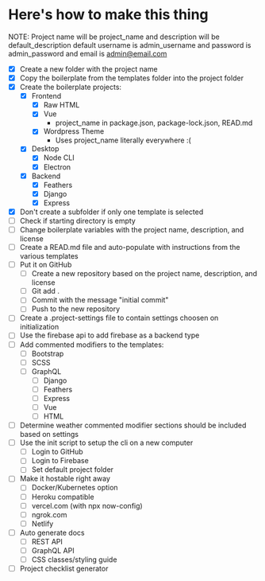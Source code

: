 # Here's how to make this thing

NOTE: Project name will be project_name and description will be default_description default username is admin_username and password is admin_password and email is admin@email.com



* [x] Create a new folder with the project name
* [x] Copy the boilerplate from the templates folder into the project folder
* [x] Create the boilerplate projects:
  * [x] Frontend
    * [x] Raw HTML
    * [x] Vue
      - project_name in package.json, package-lock.json, READ.md
    * [x] Wordpress Theme
      - Uses project_name literally everywhere :(
  * [x] Desktop
    * [x] Node CLI
    * [x] Electron
  * [x] Backend
    * [x] Feathers
    * [x] Django
    * [x] Express
* [x] Don't create a subfolder if only one template is selected
* [ ] Check if starting directory is empty
* [ ] Change boilerplate variables with the project name, description, and license
* [ ] Create a READ.md file and auto-populate with instructions from the various templates
* [ ] Put it on GitHub
  * [ ] Create a new repository based on the project name, description, and license
  * [ ] Git add .
  * [ ] Commit with the message "initial commit"
  * [ ] Push to the new repository
* [ ] Create a .project-settings file to contain settings choosen on initialization
* [ ] Use the firebase api to add firebase as a backend type
* [ ] Add commented modifiers to the templates:
  * [ ] Bootstrap
  * [ ] SCSS
  * [ ] GraphQL
    * [ ] Django
    * [ ] Feathers
    * [ ] Express
    * [ ] Vue
    * [ ] HTML
* [ ] Determine weather commented modifier sections should be included based on settings
* [ ] Use the init script to setup the cli on a new computer
  * [ ] Login to GitHub
  * [ ] Login to Firebase
  * [ ] Set default project folder
* [ ] Make it hostable right away
  * [ ] Docker/Kubernetes option
  * [ ] Heroku compatible
  * [ ] vercel.com (with npx now-config)
  * [ ] ngrok.com
  * [ ] Netlify
* [ ] Auto generate docs
  * [ ] REST API
  * [ ] GraphQL API
  * [ ] CSS classes/styling guide
* [ ] Project checklist generator
